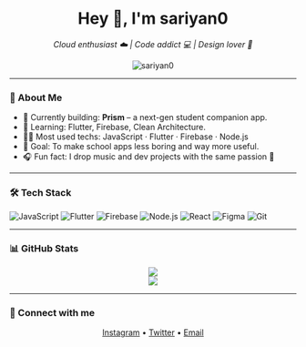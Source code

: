 <h1 align="center">Hey 👋, I'm sariyan0</h1>
<p align="center">
  <i>Cloud enthusiast ☁️ | Code addict 💻 | Design lover 🎨</i>
</p>

<p align="center">
  <img src="https://komarev.com/ghpvc/?username=sariyan0&label=Profile%20views&color=0e75b6&style=flat" alt="sariyan0" />
</p>

---

### 🧠 About Me

- 🔭 Currently building: **Prism** – a next-gen student companion app.  
- 🌱 Learning: Flutter, Firebase, Clean Architecture.  
- 👨‍💻 Most used techs: JavaScript · Flutter · Firebase · Node.js  
- 🎯 Goal: To make school apps less boring and way more useful.  
- 🎧 Fun fact: I drop music and dev projects with the same passion 🎵

---

### 🛠️ Tech Stack

![JavaScript](https://img.shields.io/badge/-JavaScript-333333?style=flat&logo=javascript)
![Flutter](https://img.shields.io/badge/-Flutter-333333?style=flat&logo=flutter)
![Firebase](https://img.shields.io/badge/-Firebase-333333?style=flat&logo=firebase)
![Node.js](https://img.shields.io/badge/-Node.js-333333?style=flat&logo=node.js)
![React](https://img.shields.io/badge/-React-333333?style=flat&logo=react)
![Figma](https://img.shields.io/badge/-Figma-333333?style=flat&logo=figma)
![Git](https://img.shields.io/badge/-Git-333333?style=flat&logo=git)

---

### 📊 GitHub Stats

<p align="center">
  <img src="https://github-readme-stats.vercel.app/api?username=sariyan-0&show_icons=true&theme=radical" />
  <br />
  <img src="https://github-readme-streak-stats.herokuapp.com/?user=sariyan-0&theme=radical" />
</p>

---

### 🔗 Connect with me

<p align="center">
  <a href="https://instagram.com/sariyan0" target="_blank">Instagram</a> •
  <a href="https://twitter.com/sariyan0" target="_blank">Twitter</a> •
  <a href="mailto:sariyan0@gmail.com">Email</a>
</p>
